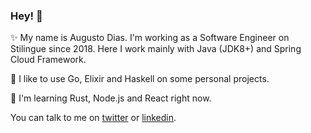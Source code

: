 ### Hey! :rocket:

✨ My name is Augusto Dias. I'm working as a Software Engineer on Stilingue since 2018. Here I work mainly with Java (JDK8+) and Spring Cloud Framework.

🔭 I like to use Go, Elixir and Haskell on some personal projects. 

🌱 I'm learning Rust, Node.js and React right now.

You can talk to me on [twitter](https://twitter.com/paiolzin) or [linkedin](https://linkedin.com/in/dias-augusto).
